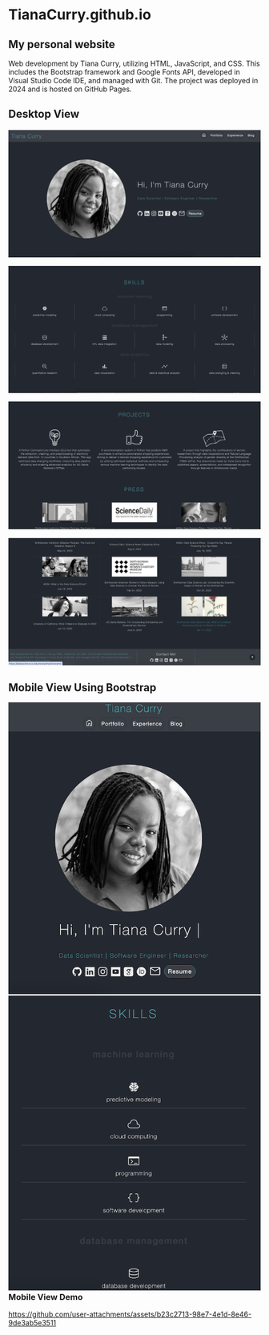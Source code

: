 # TianaCurry.github.io

## My personal website

Web development by Tiana Curry, utilizing HTML, JavaScript, and CSS. This includes the Bootstrap framework and Google Fonts API, developed in Visual Studio Code IDE, and managed with Git. The project was deployed in 2024 and is hosted on GitHub Pages.

## Desktop View

![image](./images/readme-media/desktop-view-1.png)

![image](./images/readme-media/desktop-view-2.png)

![image](./images/readme-media/desktop-view-3.png)

![image](./images/readme-media/desktop-view-4.png)

## Mobile View Using Bootstrap

<div class="row">
  <div class="column" style="float:left; width=50%; padding=5px">
    <img src="./images/readme-media/mobile-view-1.png" height="auto">
  </div>
  <div class="column" style="float:left; width=50%; padding=5px">
    <img src="./images/readme-media/mobile-view-2.png" height="auto">
  </div>
</div>




### Mobile View Demo

https://github.com/user-attachments/assets/b23c2713-98e7-4e1d-8e46-9de3ab5e3511
